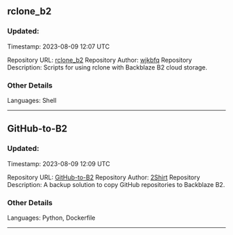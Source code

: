## rclone_b2

### Updated:
Timestamp: 2023-08-09 12:07 UTC

Repository URL: [rclone_b2](https://github.com/wjkbfq/rclone_b2)
Repository Author: [wjkbfq](https://github.com/wjkbfq)
Repository Description: Scripts for using rclone with Backblaze B2 cloud storage.

### Other Details
Languages: Shell

---

## GitHub-to-B2

### Updated:
Timestamp: 2023-08-09 12:09 UTC

Repository URL: [GitHub-to-B2](https://github.com/2Shirt/GitHub-to-B2)
Repository Author: [2Shirt](https://github.com/2Shirt)
Repository Description: A backup solution to copy GitHub repositories to Backblaze B2.

### Other Details
Languages: Python, Dockerfile

---

